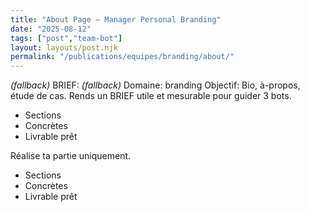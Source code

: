 ```yaml
---
title: "About Page — Manager Personal Branding"
date: "2025-08-12"
tags: ["post","team-bot"]
layout: layouts/post.njk
permalink: "/publications/equipes/branding/about/"
---
```

*(fallback)* BRIEF:
*(fallback)* Domaine: branding
Objectif: Bio, à-propos, étude de cas.
Rends un BRIEF utile et mesurable pour guider 3 bots.

- Sections
- Concrètes
- Livrable prêt

Réalise ta partie uniquement.

- Sections
- Concrètes
- Livrable prêt
